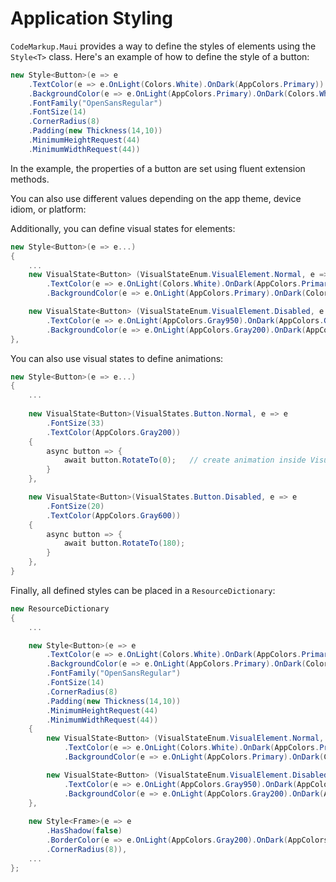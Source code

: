 # Application Styling

`CodeMarkup.Maui` provides a way to define the styles of elements using the `Style<T>` class. Here's an example of how to define the style of a button:

```cs
new Style<Button>(e => e
    .TextColor(e => e.OnLight(Colors.White).OnDark(AppColors.Primary))
    .BackgroundColor(e => e.OnLight(AppColors.Primary).OnDark(Colors.White))
    .FontFamily("OpenSansRegular")
    .FontSize(14)
    .CornerRadius(8)
    .Padding(new Thickness(14,10))
    .MinimumHeightRequest(44)
    .MinimumWidthRequest(44))
```

In the example, the properties of a button are set using fluent extension methods.

You can also use different values depending on the app theme, device idiom, or platform:

Additionally, you can define visual states for elements:

```cs
new Style<Button>(e => e...)
{
    ...
    new VisualState<Button> (VisualStateEnum.VisualElement.Normal, e => e
        .TextColor(e => e.OnLight(Colors.White).OnDark(AppColors.Primary))
        .BackgroundColor(e => e.OnLight(AppColors.Primary).OnDark(Colors.White))),

    new VisualState<Button> (VisualStateEnum.VisualElement.Disabled, e => e
        .TextColor(e => e.OnLight(AppColors.Gray950).OnDark(AppColors.Gray200))
        .BackgroundColor(e => e.OnLight(AppColors.Gray200).OnDark(AppColors.Gray600))),
},
```

You can also use visual states to define animations:

```cs
new Style<Button>(e => e...)
{
    ...
    
    new VisualState<Button>(VisualStates.Button.Normal, e => e
        .FontSize(33)
        .TextColor(AppColors.Gray200))
    {
        async button => {
            await button.RotateTo(0);   // create animation inside VisualState
        }
    },

    new VisualState<Button>(VisualStates.Button.Disabled, e => e
        .FontSize(20)
        .TextColor(AppColors.Gray600))
    {
        async button => {
            await button.RotateTo(180);
        }
    },
}
```

Finally, all defined styles can be placed in a `ResourceDictionary`:

```cs
new ResourceDictionary
{
    ...

    new Style<Button>(e => e
        .TextColor(e => e.OnLight(Colors.White).OnDark(AppColors.Primary))
        .BackgroundColor(e => e.OnLight(AppColors.Primary).OnDark(Colors.White))
        .FontFamily("OpenSansRegular")
        .FontSize(14)
        .CornerRadius(8)
        .Padding(new Thickness(14,10))
        .MinimumHeightRequest(44)
        .MinimumWidthRequest(44))
    {
        new VisualState<Button> (VisualStateEnum.VisualElement.Normal, e => e
            .TextColor(e => e.OnLight(Colors.White).OnDark(AppColors.Primary))
            .BackgroundColor(e => e.OnLight(AppColors.Primary).OnDark(Colors.White))),

        new VisualState<Button> (VisualStateEnum.VisualElement.Disabled, e => e
            .TextColor(e => e.OnLight(AppColors.Gray950).OnDark(AppColors.Gray200))
            .BackgroundColor(e => e.OnLight(AppColors.Gray200).OnDark(AppColors.Gray600)))
    },      
        
    new Style<Frame>(e => e
        .HasShadow(false)
        .BorderColor(e => e.OnLight(AppColors.Gray200).OnDark(AppColors.Gray950))
        .CornerRadius(8)),
    ...
};
```
